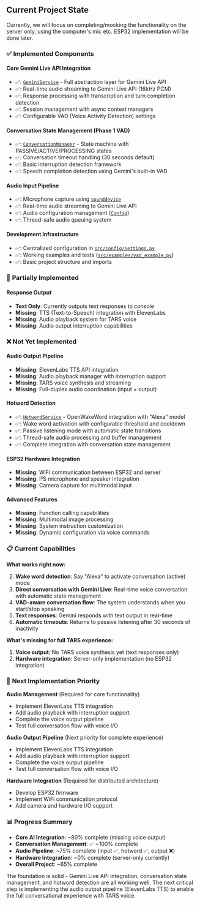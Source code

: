 ## Current Project State

Currently, we will focus on completing/mocking the functionality on the server only,
using the computer's mic etc. ESP32 implementation will be done later.

### ✅ **Implemented Components**

#### **Core Gemini Live API Integration**

- ✅: [`GeminiService`](src/services/gemini_service.py) - Full abstraction layer for Gemini Live API
- ✅: Real-time audio streaming to Gemini Live API (16kHz PCM)
- ✅: Response processing with transcription and turn completion detection
- ✅: Session management with async context managers
- ✅: Configurable VAD (Voice Activity Detection) settings

#### **Conversation State Management (Phase 1 VAD)**

- ✅: [`ConversationManager`](src/core/conversation_state.py) - State machine with PASSIVE/ACTIVE/PROCESSING states
- ✅: Conversation timeout handling (30 seconds default)
- ✅: Basic interruption detection framework
- ✅: Speech completion detection using Gemini's built-in VAD

#### **Audio Input Pipeline**

- ✅: Microphone capture using [`sounddevice`](src/main.py:79)
- ✅: Real-time audio streaming to Gemini Live API
- ✅: Audio configuration management ([`Config`](src/config/settings.py))
- ✅: Thread-safe audio queuing system

#### **Development Infrastructure**

- ✅: Centralized configuration in [`src/config/settings.py`](src/config/settings.py)
- ✅: Working examples and tests ([`src/examples/vad_example.py`](src/examples/vad_example.py))
- ✅: Basic project structure and imports

### 🚧 **Partially Implemented**

#### **Response Output**

- **Text Only**: Currently outputs text responses to console
- **Missing**: TTS (Text-to-Speech) integration with ElevenLabs
- **Missing**: Audio playback system for TARS voice
- **Missing**: Audio output interruption capabilities

### ❌ **Not Yet Implemented**

#### **Audio Output Pipeline**

- **Missing**: ElevenLabs TTS API integration
- **Missing**: Audio playback manager with interruption support
- **Missing**: TARS voice synthesis and streaming
- **Missing**: Full-duplex audio coordination (input + output)

#### **Hotword Detection**

- ✅: [`HotwordService`](src/services/hotword_service.py) - OpenWakeWord integration with "Alexa" model
- ✅: Wake word activation with configurable threshold and cooldown
- ✅: Passive listening mode with automatic state transitions
- ✅: Thread-safe audio processing and buffer management
- ✅: Complete integration with conversation state management

#### **ESP32 Hardware Integration**

- **Missing**: WiFi communication between ESP32 and server
- **Missing**: I²S microphone and speaker integration
- **Missing**: Camera capture for multimodal input

#### **Advanced Features**

- **Missing**: Function calling capabilities
- **Missing**: Multimodal image processing
- **Missing**: System instruction customization
- **Missing**: Dynamic configuration via voice commands

### 📋 **Current Capabilities**

**What works right now:**

2. **Wake word detection**: Say "Alexa" to activate conversation (active) mode
3. **Direct conversation with Gemini Live**: Real-time voice conversation with automatic state management
4. **VAD-aware conversation flow**: The system understands when you start/stop speaking
5. **Text responses**: Gemini responds with text output in real-time
6. **Automatic timeouts**: Returns to passive listening after 30 seconds of inactivity

**What's missing for full TARS experience:**

1. **Voice output**: No TARS voice synthesis yet (text responses only)
2. **Hardware integration**: Server-only implementation (no ESP32 integration)

### 🎯 **Next Implementation Priority**

**Audio Management** (Required for core functionality)

- Implement ElevenLabs TTS integration
- Add audio playback with interruption support
- Complete the voice output pipeline
- Test full conversation flow with voice I/O

**Audio Output Pipeline** (Next priority for complete experience)

- Implement ElevenLabs TTS integration
- Add audio playback with interruption support
- Complete the voice output pipeline
- Test full conversation flow with voice I/O

**Hardware Integration** (Required for distributed architecture)

- Develop ESP32 firmware
- Implement WiFi communication protocol
- Add camera and hardware I/O support

### 📊 **Progress Summary**

- **Core AI Integration**: ~80% complete (missing voice output)
- **Conversation Management**: ✅ ~100% complete
- **Audio Pipeline**: ~75% complete (input ✅, hotword ✅, output ❌)
- **Hardware Integration**: ~0% complete (server-only currently)
- **Overall Project**: ~65% complete

The foundation is solid - Gemini Live API integration, conversation state management, and hotword detection are all working well. The next critical step is implementing the audio output pipeline (ElevenLabs TTS) to enable the full conversational experience with TARS voice.
